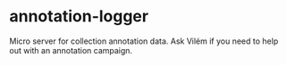 # annotation-logger

Micro server for collection annotation data.
Ask Vilém if you need to help out with an annotation campaign.
